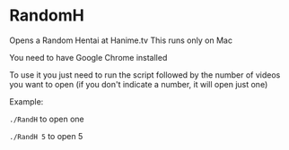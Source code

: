 # RandomH
Opens a Random Hentai at Hanime.tv
This runs only on Mac

You need to have Google Chrome installed

To use it you just need to run the script followed by the number of videos you want to open (if you don't indicate a number, it will open just one)

Example:

```./RandH``` to open one

```./RandH 5``` to open 5
